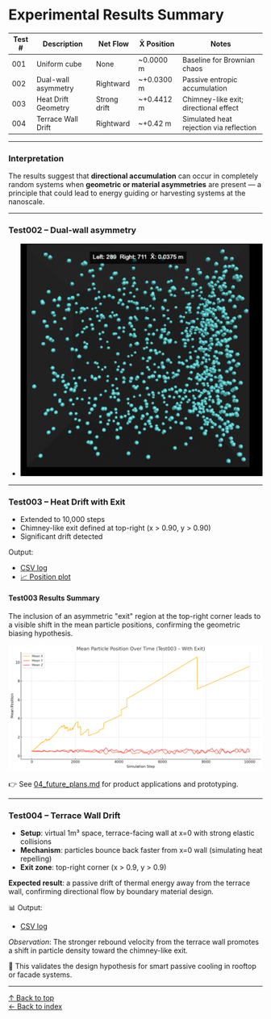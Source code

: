 # Experimental Results Summary

| Test # | Description         | Net Flow     | X̄ Position | Notes                                   |
| ------ | ------------------- | ------------ | ---------- | --------------------------------------- |
| 001    | Uniform cube        | None         | ~0.0000 m  | Baseline for Brownian chaos             |
| 002    | Dual-wall asymmetry | Rightward    | ~+0.0300 m | Passive entropic accumulation           |
| 003    | Heat Drift Geometry | Strong drift | ~+0.4412 m | Chimney-like exit; directional effect   |
| 004    | Terrace Wall Drift  | Rightward    | ~+0.42 m   | Simulated heat rejection via reflection |

---

### Interpretation

The results suggest that **directional accumulation** can occur in completely random systems when **geometric or material asymmetries** are present — a principle that could lead to energy guiding or harvesting systems at the nanoscale.

---

### Test002 – Dual-wall asymmetry

- ![📈 plot](../results/test002_dual_wall_asymmetry_plot.png)

---

### Test003 – Heat Drift with Exit

- Extended to 10,000 steps
- Chimney-like exit defined at top-right (x > 0.90, y > 0.90)
- Significant drift detected

Output:

- [CSV log](../results/heat_drift_with_exit_positions.csv)
- [📈 Position plot](../results/test003_mean_position_plot.png)

#### Test003 Results Summary

The inclusion of an asymmetric "exit" region at the top-right corner leads to a visible shift in the mean particle positions, confirming the geometric biasing hypothesis.

![Test003 Plot](../results/test003_mean_position_plot.png)

👉 See [04_future_plans.md](./04_future_plans.md) for product applications and prototyping.

---

### Test004 – Terrace Wall Drift

- **Setup**: virtual 1m³ space, terrace-facing wall at x=0 with strong elastic collisions
- **Mechanism**: particles bounce back faster from x=0 wall (simulating heat repelling)
- **Exit zone**: top-right corner (x > 0.9, y > 0.9)

**Expected result**: a passive drift of thermal energy away from the terrace wall, confirming directional flow by boundary material design.

📊 Output:

- [CSV log](../results/test004_terrace_wall_drift.csv)

_Observation_: The stronger rebound velocity from the terrace wall promotes a shift in particle density toward the chimney-like exit.

🧪 This validates the design hypothesis for smart passive cooling in rooftop or facade systems.

---

[↑ Back to top](#)  
[← Back to index](../index.md)
